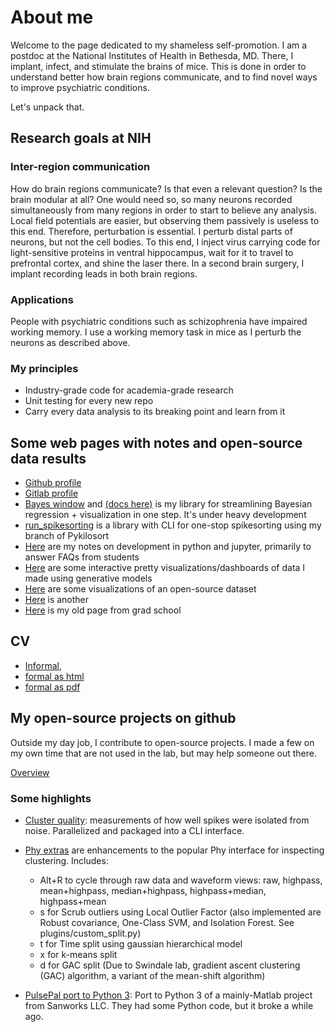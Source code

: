 About me
============================

Welcome to the page dedicated to my shameless self-promotion. I am a postdoc at the National Institutes of Health in Bethesda, MD.
There, I implant, infect, and stimulate the brains of mice. This is done in order to understand better how brain regions 
communicate, and to find novel ways to improve psychiatric conditions.

Let's unpack that.
## Research goals at NIH 
### Inter-region communication
How do brain regions communicate? Is that even a relevant question? Is the brain modular at all? One would need so, so many neurons recorded simultaneously from many regions in order to start 
to believe any analysis. Local field potentials are easier, but observing them passively is useless to this end.
Therefore, perturbation is essential. I perturb distal parts of neurons, but not the cell bodies. To this end, I inject virus carrying code for light-sensitive proteins in ventral hippocampus, wait for it to travel to prefrontal cortex, and shine the laser there. In a second brain surgery, I implant recording 
leads in both brain regions.


### Applications
People with psychiatric conditions such as schizophrenia have impaired working memory. I use a working memory task in mice 
as I perturb the neurons as described above. 
 
### My principles
* Industry-grade code for academia-grade research
* Unit testing for every new repo
* Carry every data analysis to its breaking point and learn from it

## Some web pages with notes and open-source data results
* [Github profile](https://github.com/mmyros)
* [Gitlab profile](https://gitlab.com/mmyros)
* [Bayes window](https://github.com/mmyros/bayes-window) and [(docs here)](https://mmyros.github.io/bayes-book/index.html) is my library 
for streamlining Bayesian regression + visualization in one step. It's under heavy development
* [run_spikesorting](https://gitlab.com/mmyros/run_spikesorting) is a library with CLI for one-stop spikesorting using my branch of Pykilosort 
* [Here](dev.to/mmyros) are my notes on development in python and jupyter, primarily to answer FAQs from students
* [Here](http://mmyros.herokuapp.com/) are some interactive pretty visualizations/dashboards of data I made using generative models
* [Here](https://mmyros.gitlab.io/ermines-steinmetz/) are some visualizations of an open-source dataset
* [Here](https://mmyros.github.io/data_pfc3/intro.html) is another
* [Here](http://mmyros.github.io/mmyros_iu.github.io/) is my old page from grad school

## CV
* [Informal](), 
* [formal as html](https://mmyros.github.io/extras/cv_myroshnychenko.html)
* [formal as pdf](https://www.dropbox.com/s/12cgy9fgsjeldvp/CV_Myroshnychenko%2C_Maxym.pdf?dl=0) 

## My open-source projects on github
Outside my day job, I contribute to open-source projects. I made a few on my own time that are not used in the lab,
but may help someone out there.
 
[Overview](https://github.com/mmyros) 
### Some highlights
* [Cluster quality](https://github.com/mmyros/cluster_quality): measurements of how well spikes were isolated from noise.
Parallelized and packaged into a CLI interface.
* [Phy extras](https://github.com/mmyros/phy_extras) are enhancements to the popular Phy interface for inspecting 
clustering. Includes:
    -    Alt+R to cycle through raw data and waveform views: raw, highpass, mean+highpass, median+highpass, highpass+median, highpass+mean
    -    s for Scrub outliers using Local Outlier Factor (also implemented are Robust covariance, One-Class SVM, and Isolation Forest. See plugins/custom_split.py)
    -    t for Time split using gaussian hierarchical model
    -    x for k-means split
    -    d for GAC split (Due to Swindale lab, gradient ascent clustering (GAC) algorithm, a variant of the mean-shift algorithm)

* [PulsePal port to Python 3](https://github.com/mmyros/PulsePal): Port to Python 3 of a mainly-Matlab project 
from Sanworks LLC. They had some Python code, but it broke a while ago.
 
